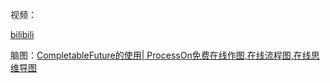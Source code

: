 视频：

[bilibili](https://player.bilibili.com/player.html?bvid=BV13u4m1F7VK&autoplay=0)

脑图：[CompletableFuture的使用| ProcessOn免费在线作图,在线流程图,在线思维导图](https://www.processon.com/view/link/6638e5d996857d67d2e3e998?cid=6618dbe5c04c1e02ff4f0754)
